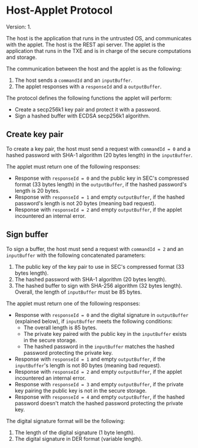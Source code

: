 # Host-Applet Protocol

Version: 1.

The host is the application that runs in the untrusted OS, and communicates with the applet. The host 
is the REST api server. The applet is the application that runs in the TXE and is in charge of the
secure computations and storage.

The communication between the host and the applet is as the following:
1. The host sends a `commandId` and an `inputBuffer`.
2. The applet responses with a `responseId` and a `outputBuffer`.

The protocol defines the following functions the applet will perform:
* Create a secp256k1 key pair and protect it with a password.
* Sign a hashed buffer with ECDSA secp256k1 algorithm.

## Create key pair

To create a key pair, the host must send a request with `commandId = 0` and a hashed password with SHA-1 algorithm (20 bytes length) in the `inputBuffer`.

The applet must return one of the following responses:
* Response with `responseId = 0` and the public key in SEC's compressed format (33 bytes length) in the `outputBuffer`, if the hashed password's length is 20 bytes.
* Response with `responseId = 1` and empty `outputBuffer`, if the hashed password's length is not 20 bytes (meaning bad request).
* Response with `responseId = 2` and empty `outputBuffer`, if the applet incountered an internal error.

## Sign buffer

To sign a buffer, the host must send a request with `commandId = 2` and an `inputBuffer` with the following concatenated parameters:
1. The public key of the key pair to use in SEC's compressed format (33 bytes length).
2. The hashed password with SHA-1 algorithm (20 bytes length).
3. The hashed buffer to sign with SHA-256 algorithm (32 bytes length).
Overall, the length of `inputBuffer` must be 85 bytes.

The applet must return one of the following responses:
* Response with `responseId = 0` and the digital signature in `outputBuffer` (explained below), if `inputBuffer` meets the following conditions:
    * The overall length is 85 bytes.
    * The private key paired with the public key in the `inputBuffer` exists in the secure storage.
    * The hashed password in the `inputBuffer` matches the hashed password protecting the private key.
* Response with `responseId = 1` and empty `outputBuffer`, if the `inputBuffer`'s length is not 80 bytes (meaning bad request).
* Response with `responseId = 2` and empty `outputBuffer`, if the applet incountered an internal error.
* Response with `responseId = 3` and empty `outputBuffer`, if the private key pairing the public key is not in the secure storage.
* Response with `responseId = 4` and empty `outputBuffer`, if the hashed password doesn't match the hashed password protecting the private key.

The digital signature format will be the following:
1. The length of the digital signature (1 byte length).
2. The digital signature in DER format (variable length).
